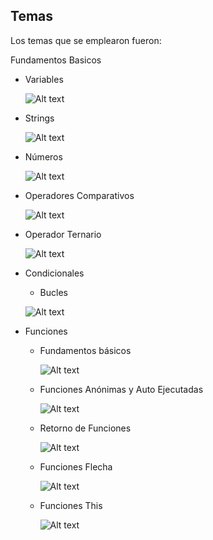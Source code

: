 ## Temas

Los temas que se emplearon fueron:

Fundamentos Basicos

- Variables

  ![Alt text](img/image.png)

- Strings

  ![Alt text](img/image-1.png)

- Números

  ![Alt text](img/image-2.png)

- Operadores Comparativos

  ![Alt text](img/image-3.png)

- Operador Ternario

  ![Alt text](img/image-4.png)

* Condicionales

  - Bucles

  ![Alt text](img/image-5.png)

- Funciones

  - Fundamentos básicos

    ![Alt text](img/image-6.png)

  - Funciones Anónimas y Auto Ejecutadas

    ![Alt text](img/image-7.png)

  - Retorno de Funciones

    ![Alt text](img/image-8.png)

  - Funciones Flecha

    ![Alt text](img/image-9.png)

  - Funciones This

    ![Alt text](img/image-10.png)
